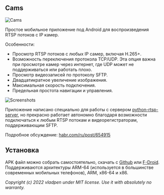 ## Cams

![Cams](https://raw.githubusercontent.com/vladpen/cams/screenshots/img/cover.png)

Простое мобильное приложение под Android для воспроизведения RTSP потоков с IP камер.

Особенности:

- Просмотр RTSP потоков c любых IP самер, включая H.265+.
- Возможность переключения протокола TCP/UDP.
  Эта опция важна при просмотре камер через интернет, где UDP может не поддерживаться или работать плохо.
- Просмотр видеозаписей по протоколу SFTP.
- Двадцатикратное увеличение изображения.
- Максимальная скорость подключения.
- Предельная простота навигации и управления.

![Screenshots](https://raw.githubusercontent.com/vladpen/cams/screenshots/img/screens.png)

Приложение написано специально для работы с сервером [python-rtsp-server](https://github.com/vladpen/python-rtsp-server), 
но прекрасно работает автономно благодаря возможности подключаться к любым RTSP потокам и видеорегистраторам,
поддерживающим SFTP.

Подробное обсуждение: [habr.com/ru/post/654915](https://habr.com/ru/post/654915/)

## Установка

APK файл можно собрать самостоятельно, скачать с [Github](https://github.com/vladpen/cams/tree/main/app/release)
или [F-Droid](https://f-droid.org/ru/packages/com.vladpen.cams/).
Поддерживаются архитектуры ARM-64 (используется в большинстве современных мобильных телефонов), ARM, x86-64 и x86.

*Copyright (c) 2022 vladpen under MIT license. Use it with absolutely no warranty.*

